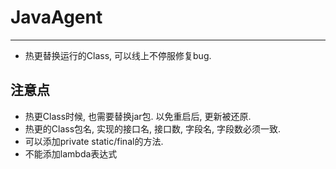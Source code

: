 # JavaAgent

--------------------------------

 - 热更替换运行的Class, 可以线上不停服修复bug.
	
## 注意点

* 热更Class时候, 也需要替换jar包. 以免重启后, 更新被还原.
* 热更的Class包名, 实现的接口名, 接口数, 字段名, 字段数必须一致.
* 可以添加private static/final的方法.
* 不能添加lambda表达式


